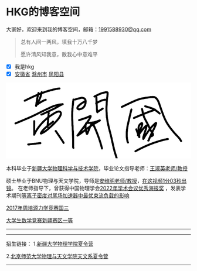# HKG的博客空间

<p align="center">
 
大家好，欢迎来到我的博客空间，邮箱：1991588930@qq.com

</p>

> 总有人间一两风，填我十万八千梦
>
> 愿许清风知我意，散我心中意难平

- [x] 我是hkg
- [x] [安徽省](https://baike.baidu.com/item/%E5%AE%89%E5%BE%BD%E7%9C%81/526353) [滁州市](https://baike.baidu.com/item/%E6%BB%81%E5%B7%9E%E5%B8%82/210918?fromModule=lemma_inlink) [凤阳县](https://baike.baidu.com/item/%E5%87%A4%E9%98%B3%E5%8E%BF/5285002?fromModule=lemma_inlink)

![](./20240704-220111.png "我的签名")

本科毕业于[新疆大学物理科学与技术学院](https://phy.xju.edu.cn/)，毕业论文指导老师：[王淑英老师/教授](https://phy.xju.edu.cn/info/1121/2164.htm)

硕士毕业于BNU物理与天文学院，导师是[安维明老师/教授](https://astro.bnu.edu.cn/zw/gk/szdw/zrjs/js/102182.html)，[在这视频1分03秒出镜](https://v.douyin.com/i6X84p9T/)。
在老师指导下，曾获得中国物理学会[2022年学术会议优秀海报奖](http://meeting.cps-net.org.cn/sustech2022/multiinfo/74)
，发表学术期刊[等离子密度对尾场加速器中最优束流负载的影响](http://www.bnujournal.com/article/doi/10.12202/j.0476-0301.2023166)

[2017年周培源力学竞赛国三](https://publicqn.saikr.com/23ac802d349a4fb6bc7586455d363a341498643688769.xls?attname=%E9%99%84%E4%BB%B62%EF%BC%9A%E4%B8%AA%E4%BA%BA%E8%B5%9B%E4%B8%89%E7%AD%89%E5%A5%96%E5%92%8C%E4%BC%98%E7%A7%80%E5%A5%96.xls)

[大学生数学竞赛新疆赛区一等](https://mp.weixin.qq.com/s/JK12FDrq0Thcwr0rGBTbIA)

 ***
 ---
 
招生链接：
1.[新疆大学物理学院夏令营](https://phy.xju.edu.cn/info/1133/3172.htm)

2.[北京师范大学物理与天文学院天文系夏令营](https://xly.bnu.edu.cn/www/xly/xly/detail?id=62a49211-d706-4405-b544-9b6813a116b4)


---















     



